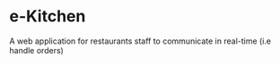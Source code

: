 # e-Kitchen
A web application for restaurants staff to communicate in real-time (i.e handle orders)
